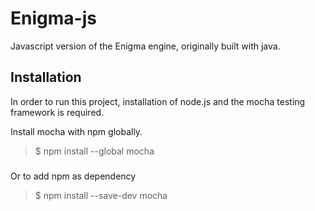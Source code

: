 # Enigma-js
Javascript version of the Enigma engine, originally built with java.

## Installation
In order to run this project, installation of node.js and the mocha testing framework is required.

Install mocha with npm globally.
> $ npm install --global mocha
#####
Or to add npm as dependency
> $ npm install --save-dev mocha
